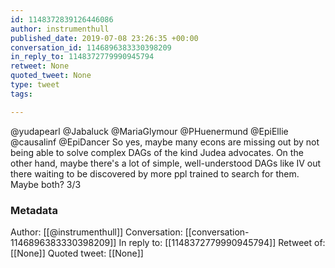 ```yaml
---
id: 1148372839126446086
author: instrumenthull
published_date: 2019-07-08 23:26:35 +00:00
conversation_id: 1146896383330398209
in_reply_to: 1148372779990945794
retweet: None
quoted_tweet: None
type: tweet
tags:

---
```


@yudapearl @Jabaluck @MariaGlymour @PHuenermund @EpiEllie @causalinf @EpiDancer So yes, maybe many econs are missing out by not being able to solve complex DAGs of the kind Judea advocates. On the other hand, maybe there's a lot of simple, well-understood DAGs like IV out there waiting to be discovered by more ppl trained to search for them. Maybe both? 3/3

### Metadata

Author: [[@instrumenthull]]
Conversation: [[conversation-1146896383330398209]]
In reply to: [[1148372779990945794]]
Retweet of: [[None]]
Quoted tweet: [[None]]
